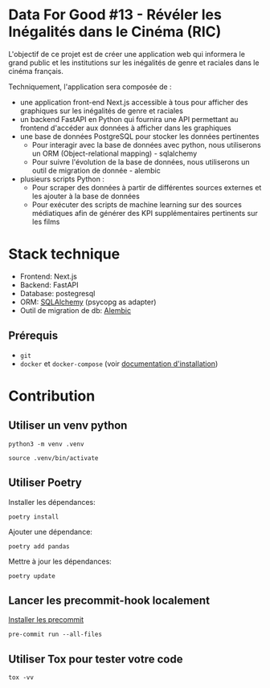 # Data For Good #13 - Révéler les Inégalités dans le Cinéma (RIC)

L'objectif de ce projet est de créer une application web qui informera le grand public et les institutions sur les inégalités de genre et raciales dans le cinéma français.

Techniquement, l'application sera composée de :
* une application front-end Next.js accessible à tous pour afficher des graphiques sur les inégalités de genre et raciales  
* un backend FastAPI en Python qui fournira une API permettant au frontend d'accéder aux données à afficher dans les graphiques  
* une base de données PostgreSQL pour stocker les données pertinentes  
  * Pour interagir avec la base de données avec python, nous utiliserons un ORM (Object-relational mapping) - sqlalchemy
  * Pour suivre l'évolution de la base de données, nous utiliserons un outil de migration de donnée - alembic
* plusieurs scripts Python :
  * Pour scraper des données à partir de différentes sources externes et les ajouter à la base de données  
  * Pour exécuter des scripts de machine learning sur des sources médiatiques afin de générer des KPI supplémentaires pertinents sur les films


# Stack technique
* Frontend: Next.js
* Backend: FastAPI
* Database: postegresql
* ORM: [SQLAlchemy](https://www.sqlalchemy.org/) (psycopg as adapter)
* Outil de migration de db: [Alembic](https://github.com/sqlalchemy/alembic)

## Prérequis
* `git`
* `docker` et `docker-compose` (voir [documentation d'installation](docs/setup.md))


# Contribution

## Utiliser un venv python

    python3 -m venv .venv

    source .venv/bin/activate

## Utiliser Poetry

Installer les dépendances:

    poetry install

Ajouter une dépendance:

    poetry add pandas

Mettre à jour les dépendances:

    poetry update

## Lancer les precommit-hook localement

[Installer les precommit](https://pre-commit.com/)

    pre-commit run --all-files

## Utiliser Tox pour tester votre code

    tox -vv
